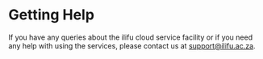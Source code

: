 # Getting Help

If you have any queries about the ilifu cloud service facility or if you need any help with using the services, please contact us at support@ilifu.ac.za. 

